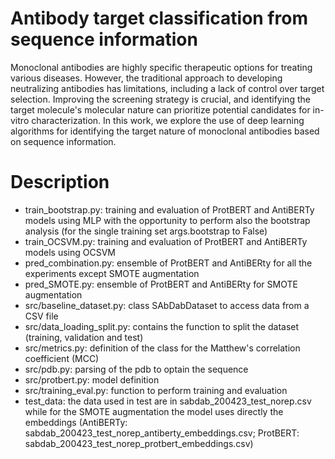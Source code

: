 # Antibody target classification from sequence information

Monoclonal antibodies are highly specific therapeutic options for treating various diseases. However, the traditional approach to developing neutralizing antibodies has limitations, including a lack of control over target selection. Improving the screening strategy is crucial, and identifying the target molecule's molecular nature can prioritize potential candidates for in-vitro characterization. In this work, we explore the use of deep learning algorithms for identifying the target nature of monoclonal antibodies based on sequence information.

# Description
* train_bootstrap.py: training and evaluation of ProtBERT and AntiBERTy models using MLP with the opportunity to perform also the bootstrap analysis (for the single training set args.bootstrap to False)
* train_OCSVM.py: training and evaluation of ProtBERT and AntiBERTy models using OCSVM
* pred_combination.py: ensemble of ProtBERT and AntiBERty for all the experiments except SMOTE augmentation
* pred_SMOTE.py: ensemble of ProtBERT and AntiBERty for SMOTE augmentation
* src/baseline_dataset.py: class SAbDabDataset to access data from a CSV file
* src/data_loading_split.py: contains the function to split the dataset (training, validation and test)
* src/metrics.py: definition of the class for the Matthew's correlation coefficient (MCC)
* src/pdb.py: parsing of the pdb to optain the sequence
* src/protbert.py: model definition
* src/training_eval.py: function to perform training and evaluation
* test_data: the data used in test are in sabdab_200423_test_norep.csv while for the SMOTE augmentation the model uses directly the embeddings (AntiBERTy: sabdab_200423_test_norep_antiberty_embeddings.csv; ProtBERT: sabdab_200423_test_norep_protbert_embeddings.csv)
